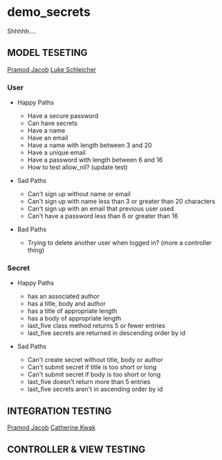demo_secrets
============

Shhhhh....

## MODEL TESETING

[Pramod Jacob](https://github.com/domarp-j)
[Luke Schleicher](https://github.com/luke-schleicher)

### User

* Happy Paths

  * Have a secure password
  * Can have secrets
  * Have a name
  * Have an email
  * Have a name with length between 3 and 20
  * Have a unique email
  * Have a password with length between 6 and 16
  * How to test allow_nil? (update test)

* Sad Paths
  * Can't sign up without name or email
  * Can't sign up with name less than 3 or greater than 20 characters
  * Can't sign up with an email that previous user used
  * Can't have a password less than 6 or greater than 16

* Bad Paths
  * Trying to delete another user when logged in? (more a controller thing)


### Secret

* Happy Paths
  * has an associated author
  * has a title, body and author
  * has a title of appropriate length
  * has a body of appropriate length
  * last_five class method returns 5 or fewer entries
  * last_five secrets are returned in descending order by id

* Sad Paths
  * Can't create secret without title, body or author
  * Can't submit secret if title is too short or long
  * Can't submit secret if body is too short or long
  * last_five doesn't return more than 5 entries
  * last_five secrets aren't in ascending order by id

## INTEGRATION TESTING

[Pramod Jacob](github.com/domarp-j)
[Catherine Kwak](github.com/khopsickle)

## CONTROLLER & VIEW TESTING